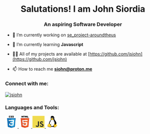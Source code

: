 <h1 align="center">Salutations! I am John Siordia</h1>
<h3 align="center">An aspiring Software Developer</h3>

- 🔭 I’m currently working on [se_project-aroundtheus](https://github.com/jsiohn/se_project_aroundtheus)

- 🌱 I’m currently learning **Javascript**

- 👨‍💻 All of my projects are available at [https://github.com/jsiohn](https://github.com/jsiohn)

- 📫 How to reach me **siohn@proton.me**

<h3 align="left">Connect with me:</h3>
<p align="left">
<a href="https://linkedin.com/in/jsiohn" target="blank"><img align="center" src="https://raw.githubusercontent.com/rahuldkjain/github-profile-readme-generator/master/src/images/icons/Social/linked-in-alt.svg" alt="jsiohn" height="30" width="40" /></a>
</p>

<h3 align="left">Languages and Tools:</h3>
<p align="left"> <a href="https://www.w3schools.com/css/" target="_blank" rel="noreferrer"> <img src="https://raw.githubusercontent.com/devicons/devicon/master/icons/css3/css3-original-wordmark.svg" alt="css3" width="40" height="40"/> </a> <a href="https://www.w3.org/html/" target="_blank" rel="noreferrer"> <img src="https://raw.githubusercontent.com/devicons/devicon/master/icons/html5/html5-original-wordmark.svg" alt="html5" width="40" height="40"/> </a> <a href="https://developer.mozilla.org/en-US/docs/Web/JavaScript" target="_blank" rel="noreferrer"> <img src="https://raw.githubusercontent.com/devicons/devicon/master/icons/javascript/javascript-original.svg" alt="javascript" width="40" height="40"/> </a> <a href="https://www.linux.org/" target="_blank" rel="noreferrer"> <img src="https://raw.githubusercontent.com/devicons/devicon/master/icons/linux/linux-original.svg" alt="linux" width="40" height="40"/> </a> </p>
